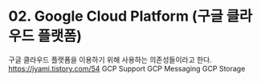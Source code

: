 # 02. Google Cloud Platform (구글 클라우드 플랫폼)
구글 클라우드 플랫폼을 이용하기 위해 사용하는 의존성들이라고 한다.
https://jyami.tistory.com/54
GCP Support
GCP Messaging
GCP Storage